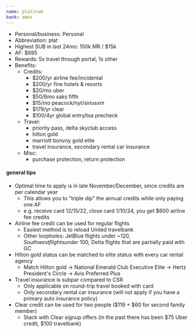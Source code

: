 ```yaml
---
name: platinum
bank: amex
---
```

* Personal/business: Personal
* Abbreviation: plat
* Highest SUB in last 24mo: 150k MR / $15k
* AF: $695
* Rewards: 5x travel through portal, 1x other
* Benefits: 
    * Credits:
        * $200/yr airline fee/incidental
        * $200/yr fine hotels & resorts
        * $20/mo uber
        * $50/6mo saks fifth
        * $15/mo peacock/nyt/siriusxm
        * $179/yr clear
        * $100/4yr global entry/tsa precheck
    * Travel:
        * priority pass, delta skyclub access
        * hilton gold
        * marriott bonvoy gold elite
        * travel insurance, secondary rental car insurance
    * Misc:
        * purchase protection, return protection

#### general tips
* Optimal time to apply is in late November/December, since credits are per calendar year
    * This allows you to "triple dip" the annual credits while only paying one AF
    * e.g. receive card 12/15/22, close card 1/10/24, you get $600 airline fee credits
* Airline fee credit can be used for regular flights
    * Easiest method is to reload United travelbank
    * Other loopholes: JetBlue flights under ~$120, Southwest flights under ~$100, Delta flights that are partially paid with GC
* Hilton gold status can be matched to elite status with every car rental agency
    * Match Hilton gold -> National Emerald Club Executive Elite -> Hertz President's Circle -> Avis Preferred Plus
* Travel insurance is subpar compared to CSR
    * Only applicable on round-trip travel booked with card
    * Only secondary rental car insurance (will not apply if you have a primary auto insurance policy)
* Clear credit can be used for two people ($119 + $60 for second family member)
    * Stack with Clear signup offers (in the past there has been $75 Uber credit, $100 travelbank)